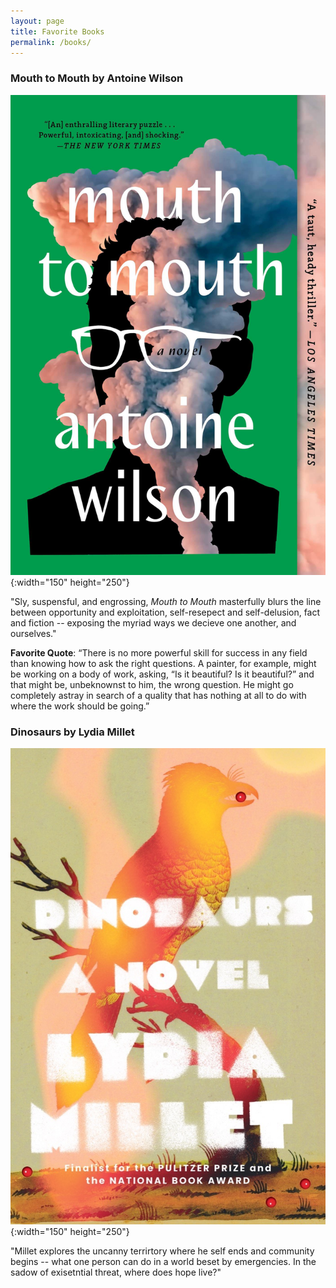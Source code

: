 ```yaml
---
layout: page
title: Favorite Books
permalink: /books/
---
```

### Mouth to Mouth by Antoine Wilson

![Mouth to Mouth](/images/mouth-to-mouth.jpg){:width="150" height="250"}

"Sly, suspensful, and engrossing, *Mouth to Mouth* masterfully blurs the line between opportunity and exploitation, self-resepect and self-delusion, fact and fiction -- exposing the myriad ways we decieve one another, and ourselves."

**Favorite Quote**:
“There is no more powerful skill for success in any field than knowing how to ask the right questions. A painter, for example, might be working on a body of work, asking, “Is it beautiful? Is it beautiful?” and that might be, unbeknownst to him, the wrong question. He might go completely astray in search of a quality that has nothing at all to do with where the work should be going.”

### Dinosaurs by Lydia Millet

![Dinosaurs](/images/dinosaurs.jpg){:width="150" height="250"}

"Millet explores the uncanny terrirtory where he self ends and community begins -- what one person can do in a world beset by emergencies. In the sadow of exisetntial threat, where does hope live?"


